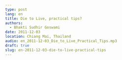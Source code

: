 ```yaml
---
type: post
lang: en
title: Die to Live, practical tips?
authors:
  - Bhakti Sudhir Goswami
date: 2011-12-03
location: Chiang Mai, Thailand
audio: en_2011-12-03_Die_to_Live_Practical_Tips.mp3
draft: true
slug: en-2011-12-03-die-to-live-practical-tips
---
```

